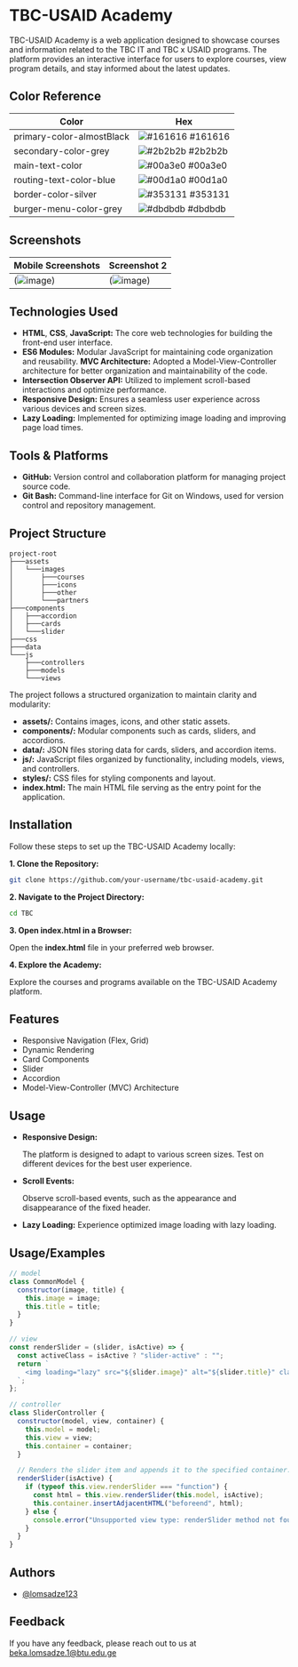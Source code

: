 # TBC-USAID Academy

TBC-USAID Academy is a web application designed to showcase courses and information related to the TBC IT and TBC x USAID programs. The platform provides an interactive interface for users to explore courses, view program details, and stay informed about the latest updates.

## Color Reference

| Color                     | Hex                                                              |
| ------------------------- | ---------------------------------------------------------------- |
| primary-color-almostBlack | ![#161616](https://via.placeholder.com/10/161616?text=+) #161616 |
| secondary-color-grey      | ![#2b2b2b](https://via.placeholder.com/10/2b2b2b?text=+) #2b2b2b |
| main-text-color           | ![#00a3e0](https://via.placeholder.com/10/00a3e0?text=+) #00a3e0 |
| routing-text-color-blue   | ![#00d1a0](https://via.placeholder.com/10/00d1a0?text=+) #00d1a0 |
| border-color-silver       | ![#353131](https://via.placeholder.com/10/353131?text=+) #353131 |
| burger-menu-color-grey    | ![#dbdbdb](https://via.placeholder.com/10/dbdbdb?text=+) #dbdbdb |

## Screenshots

| Mobile Screenshots                              | Screenshot 2                              |
| ----------------------------------------- | ----------------------------------------- |
| (![image](https://github.com/lomsadze123/TBC-USAID/assets/91826108/987126e3-8666-470b-9058-f005e1a167be)) |  (![image](https://github.com/lomsadze123/TBC-USAID/assets/91826108/2ccbc353-cde5-4847-ad2f-4eeaf5f41bcd))  | ![image](https://github.com/lomsadze123/TBC-USAID/assets/91826108/1ae22938-7239-4986-8af0-3f266c09f31d)


## Technologies Used

- **HTML**, **CSS**, **JavaScript:** The core web technologies for building the front-end user interface.
- **ES6 Modules:** Modular JavaScript for maintaining code organization and reusability.
  **MVC Architecture:** Adopted a Model-View-Controller architecture for better organization and maintainability of the code.
- **Intersection Observer API:** Utilized to implement scroll-based interactions and optimize performance.
- **Responsive Design:** Ensures a seamless user experience across various devices and screen sizes.
- **Lazy Loading:** Implemented for optimizing image loading and improving page load times.

## Tools & Platforms

- **GitHub:** Version control and collaboration platform for managing project source code.
- **Git Bash:** Command-line interface for Git on Windows, used for version control and repository management.

## Project Structure

```plaintext
project-root
├───assets
│   └───images
│       ├───courses
│       ├───icons
│       ├───other
│       └───partners
├───components
│   ├───accordion
│   ├───cards
│   └───slider
├───css
├───data
└───js
    ├───controllers
    ├───models
    └───views
```

The project follows a structured organization to maintain clarity and modularity:

- **assets/:** Contains images, icons, and other static assets.
- **components/:** Modular components such as cards, sliders, and accordions.
- **data/:** JSON files storing data for cards, sliders, and accordion items.
- **js/:** JavaScript files organized by functionality, including models, views, and controllers.
- **styles/:** CSS files for styling components and layout.
- **index.html:** The main HTML file serving as the entry point for the application.

## Installation

Follow these steps to set up the TBC-USAID Academy locally:

**1. Clone the Repository:**

```bash
git clone https://github.com/your-username/tbc-usaid-academy.git
```

**2. Navigate to the Project Directory:**

```bash
cd TBC
```

**3. Open index.html in a Browser:**

Open the **index.html** file in your preferred web browser.

**4. Explore the Academy:**

Explore the courses and programs available on the TBC-USAID Academy platform.

## Features

- Responsive Navigation (Flex, Grid)
- Dynamic Rendering
- Card Components
- Slider
- Accordion
- Model-View-Controller (MVC) Architecture

## Usage

- **Responsive Design:**

  The platform is designed to adapt to various screen sizes. Test on different devices for the best user experience.

- **Scroll Events:**

  Observe scroll-based events, such as the appearance and disappearance of the fixed header.

- **Lazy Loading:**
  Experience optimized image loading with lazy loading.

## Usage/Examples

```javascript
// model
class CommonModel {
  constructor(image, title) {
    this.image = image;
    this.title = title;
  }
}

// view
const renderSlider = (slider, isActive) => {
  const activeClass = isActive ? "slider-active" : "";
  return `
    <img loading="lazy" src="${slider.image}" alt="${slider.title}" class="${activeClass}">
  `;
};

// controller
class SliderController {
  constructor(model, view, container) {
    this.model = model;
    this.view = view;
    this.container = container;
  }

  // Renders the slider item and appends it to the specified container.
  renderSlider(isActive) {
    if (typeof this.view.renderSlider === "function") {
      const html = this.view.renderSlider(this.model, isActive);
      this.container.insertAdjacentHTML("beforeend", html);
    } else {
      console.error("Unsupported view type: renderSlider method not found");
    }
  }
}
```

## Authors

- [@lomsadze123](https://github.com/lomsadze123)

## Feedback

If you have any feedback, please reach out to us at beka.lomsadze.1@btu.edu.ge
